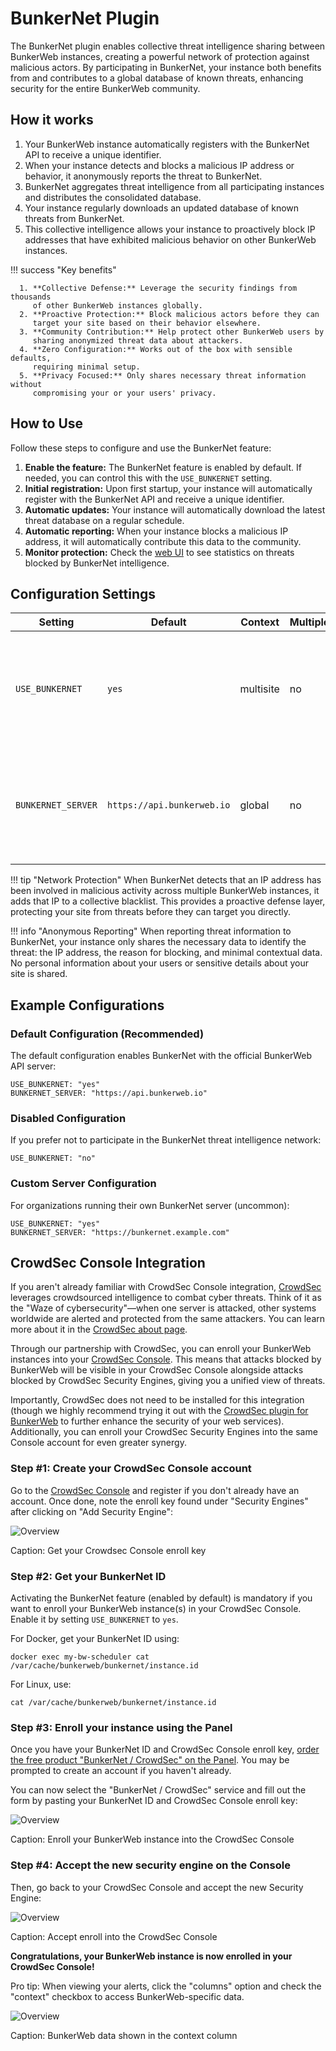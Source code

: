 # BunkerNet Plugin

The BunkerNet plugin enables collective threat intelligence sharing between
BunkerWeb instances, creating a powerful network of protection against
malicious actors. By participating in BunkerNet, your instance both benefits
from and contributes to a global database of known threats, enhancing
security for the entire BunkerWeb community.

## How it works

1. Your BunkerWeb instance automatically registers with the BunkerNet API to
   receive a unique identifier.
2. When your instance detects and blocks a malicious IP address or behavior,
   it anonymously reports the threat to BunkerNet.
3. BunkerNet aggregates threat intelligence from all participating instances
   and distributes the consolidated database.
4. Your instance regularly downloads an updated database of known threats
   from BunkerNet.
5. This collective intelligence allows your instance to proactively block IP
   addresses that have exhibited malicious behavior on other BunkerWeb
   instances.

!!! success "Key benefits"

      1. **Collective Defense:** Leverage the security findings from thousands
         of other BunkerWeb instances globally.
      2. **Proactive Protection:** Block malicious actors before they can
         target your site based on their behavior elsewhere.
      3. **Community Contribution:** Help protect other BunkerWeb users by
         sharing anonymized threat data about attackers.
      4. **Zero Configuration:** Works out of the box with sensible defaults,
         requiring minimal setup.
      5. **Privacy Focused:** Only shares necessary threat information without
         compromising your or your users' privacy.

## How to Use

Follow these steps to configure and use the BunkerNet feature:

1. **Enable the feature:** The BunkerNet feature is enabled by default. If
   needed, you can control this with the `USE_BUNKERNET` setting.
2. **Initial registration:** Upon first startup, your instance will
   automatically register with the BunkerNet API and receive a unique
   identifier.
3. **Automatic updates:** Your instance will automatically download the
   latest threat database on a regular schedule.
4. **Automatic reporting:** When your instance blocks a malicious IP address,
   it will automatically contribute this data to the community.
5. **Monitor protection:** Check the [web UI](web-ui.md) to see statistics on
   threats blocked by BunkerNet intelligence.

## Configuration Settings

| Setting            | Default                    | Context   | Multiple | Description                                                                                    |
| ------------------ | -------------------------- | --------- | -------- | ---------------------------------------------------------------------------------------------- |
| `USE_BUNKERNET`    | `yes`                      | multisite | no       | **Enable BunkerNet:** Set to `yes` to enable the BunkerNet threat intelligence sharing.        |
| `BUNKERNET_SERVER` | `https://api.bunkerweb.io` | global    | no       | **BunkerNet Server:** The address of the BunkerNet API server for sharing threat intelligence. |

!!! tip "Network Protection"
    When BunkerNet detects that an IP address has been involved in malicious
    activity across multiple BunkerWeb instances, it adds that IP to a
    collective blacklist. This provides a proactive defense layer, protecting
    your site from threats before they can target you directly.

!!! info "Anonymous Reporting"
    When reporting threat information to BunkerNet, your instance only shares
    the necessary data to identify the threat: the IP address, the reason for
    blocking, and minimal contextual data. No personal information about your
    users or sensitive details about your site is shared.

## Example Configurations

### Default Configuration (Recommended)

The default configuration enables BunkerNet with the official BunkerWeb API
server:

    USE_BUNKERNET: "yes"
    BUNKERNET_SERVER: "https://api.bunkerweb.io"

### Disabled Configuration

If you prefer not to participate in the BunkerNet threat intelligence
network:

    USE_BUNKERNET: "no"

### Custom Server Configuration

For organizations running their own BunkerNet server (uncommon):

    USE_BUNKERNET: "yes"
    BUNKERNET_SERVER: "https://bunkernet.example.com"

## CrowdSec Console Integration

If you aren't already familiar with CrowdSec Console integration,
[CrowdSec](https://www.crowdsec.net/?utm_campaign=bunkerweb&utm_source=doc)
leverages crowdsourced intelligence to combat cyber threats. Think of it as
the "Waze of cybersecurity"—when one server is attacked, other systems
worldwide are alerted and protected from the same attackers. You can learn
more about it in the [CrowdSec about page](https://www.crowdsec.net/about?utm_campaign=bunkerweb&utm_source=blog).

Through our partnership with CrowdSec, you can enroll your BunkerWeb
instances into your [CrowdSec Console](https://app.crowdsec.net/signup?utm_source=external-blog&utm_medium=cta&utm_campaign=bunker-web-integration).
This means that attacks blocked by BunkerWeb will be visible in your CrowdSec
Console alongside attacks blocked by CrowdSec Security Engines, giving you a
unified view of threats.

Importantly, CrowdSec does not need to be installed for this integration
(though we highly recommend trying it out with the
[CrowdSec plugin for BunkerWeb](https://github.com/bunkerity/bunkerweb-plugins/tree/main/crowdsec)
to further enhance the security of your web services). Additionally, you can
enroll your CrowdSec Security Engines into the same Console account for even
greater synergy.

### Step #1: Create your CrowdSec Console account

Go to the [CrowdSec Console](https://app.crowdsec.net/signup?utm_source=external-blog&utm_medium=cta&utm_campaign=bunker-web-integration)
and register if you don't already have an account. Once done, note the enroll
key found under "Security Engines" after clicking on "Add Security Engine":

![Overview](assets/img/crowdity1.png)

Caption: Get your Crowdsec Console enroll key

### Step #2: Get your BunkerNet ID

Activating the BunkerNet feature (enabled by default) is mandatory if you
want to enroll your BunkerWeb instance(s) in your CrowdSec Console. Enable
it by setting `USE_BUNKERNET` to `yes`.

For Docker, get your BunkerNet ID using:

    docker exec my-bw-scheduler cat /var/cache/bunkerweb/bunkernet/instance.id

For Linux, use:

    cat /var/cache/bunkerweb/bunkernet/instance.id

### Step #3: Enroll your instance using the Panel

Once you have your BunkerNet ID and CrowdSec Console enroll key,
[order the free product "BunkerNet / CrowdSec" on the Panel](https://panel.bunkerweb.io/store/bunkernet?utm_campaign=self&utm_source=doc).
You may be prompted to create an account if you haven't already.

You can now select the "BunkerNet / CrowdSec" service and fill out the form
by pasting your BunkerNet ID and CrowdSec Console enroll key:

![Overview](assets/img/crowdity2.png)

Caption: Enroll your BunkerWeb instance into the CrowdSec Console

### Step #4: Accept the new security engine on the Console

Then, go back to your CrowdSec Console and accept the new Security Engine:

![Overview](assets/img/crowdity3.png)

Caption: Accept enroll into the CrowdSec Console

**Congratulations, your BunkerWeb instance is now enrolled in your CrowdSec
Console!**

Pro tip: When viewing your alerts, click the "columns" option and check the
"context" checkbox to access BunkerWeb-specific data.

![Overview](assets/img/crowdity4.png)

Caption: BunkerWeb data shown in the context column
